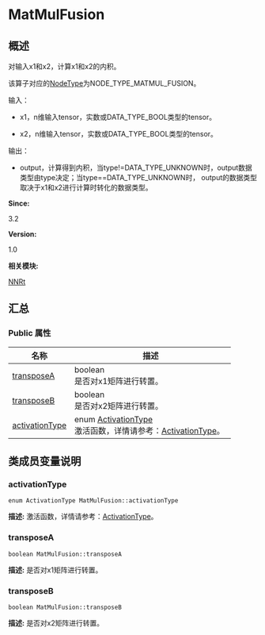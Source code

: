 # MatMulFusion


## 概述

对输入x1和x2，计算x1和x2的内积。

该算子对应的[NodeType](_n_n_rt.md#nodetype)为NODE_TYPE_MATMUL_FUSION。

输入：

- x1，n维输入tensor，实数或DATA_TYPE_BOOL类型的tensor。

- x2，n维输入tensor，实数或DATA_TYPE_BOOL类型的tensor。

输出：

- output，计算得到内积，当type!=DATA_TYPE_UNKNOWN时，output数据类型由type决定；当type==DATA_TYPE_UNKNOWN时， output的数据类型取决于x1和x2进行计算时转化的数据类型。

**Since:**

3.2

**Version:**

1.0

**相关模块:**

[NNRt](_n_n_rt.md)


## 汇总


### Public 属性

  | 名称 | 描述 | 
| -------- | -------- |
| [transposeA](#transposea) | boolean<br/>是否对x1矩阵进行转置。&nbsp; | 
| [transposeB](#transposeb) | boolean<br/>是否对x2矩阵进行转置。&nbsp; | 
| [activationType](#activationtype) | enum&nbsp;[ActivationType](_n_n_rt.md#activationtype)<br/>激活函数，详情请参考：[ActivationType](_n_n_rt.md#activationtype)。&nbsp; | 


## 类成员变量说明


### activationType

  
```
enum ActivationType MatMulFusion::activationType
```
**描述:**
激活函数，详情请参考：[ActivationType](_n_n_rt.md#activationtype)。


### transposeA

  
```
boolean MatMulFusion::transposeA
```
**描述:**
是否对x1矩阵进行转置。


### transposeB

  
```
boolean MatMulFusion::transposeB
```
**描述:**
是否对x2矩阵进行转置。
